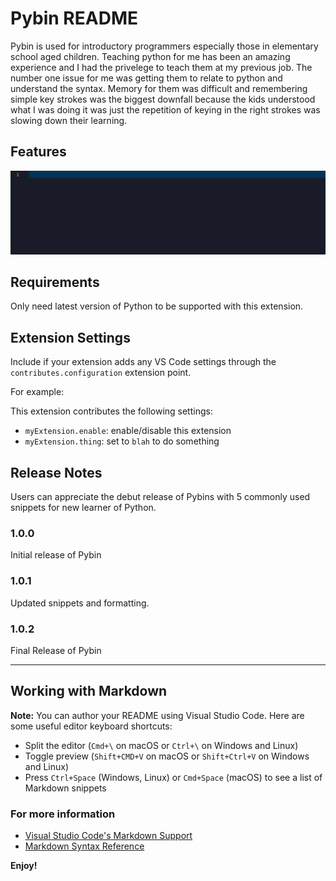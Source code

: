 # Pybin README

Pybin is used for introductory programmers especially those in elementary school aged children. 
Teaching python for me has been an amazing experience and I had the privelege to teach them at my 
previous job. The number one issue for me was getting them to relate to python and understand the syntax.
Memory for them was difficult and remembering simple key strokes was the biggest downfall because the kids understood what I was doing it was just the repetition of keying in the right strokes was slowing down their learning.

## Features


![](Demo.gif)



## Requirements

Only need latest version of Python to be supported with this extension.

## Extension Settings

Include if your extension adds any VS Code settings through the `contributes.configuration` extension point.

For example:

This extension contributes the following settings:

* `myExtension.enable`: enable/disable this extension
* `myExtension.thing`: set to `blah` to do something


## Release Notes

Users can appreciate the debut release of Pybins with 5 commonly used snippets for new learner of Python.

### 1.0.0

Initial release of Pybin

### 1.0.1

Updated snippets and formatting.

### 1.0.2

Final Release of Pybin


-----------------------------------------------------------------------------------------------------------

## Working with Markdown

**Note:** You can author your README using Visual Studio Code.  Here are some useful editor keyboard shortcuts:

* Split the editor (`Cmd+\` on macOS or `Ctrl+\` on Windows and Linux)
* Toggle preview (`Shift+CMD+V` on macOS or `Shift+Ctrl+V` on Windows and Linux)
* Press `Ctrl+Space` (Windows, Linux) or `Cmd+Space` (macOS) to see a list of Markdown snippets

### For more information

* [Visual Studio Code's Markdown Support](http://code.visualstudio.com/docs/languages/markdown)
* [Markdown Syntax Reference](https://help.github.com/articles/markdown-basics/)

**Enjoy!**
